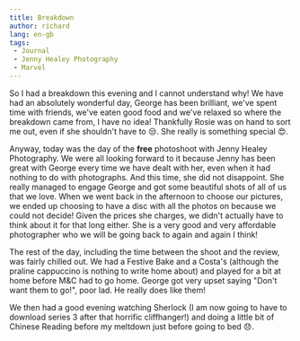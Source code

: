 ```yaml
---
title: Breakdown
author: richard 
lang: en-gb
tags:
 - Journal
 - Jenny Healey Photography
 - Marvel
---
```


So I had a breakdown this evening and I cannot understand why! We have had an absolutely wonderful
day, George has been brilliant, we've spent time with friends, we've eaten good food and we've
relaxed so where the breakdown came from, I have no idea! Thankfully Rosie was on hand to sort me
out, even if she shouldn't have to :unamused:. She really is something special :heart_eyes:.

Anyway, today was the day of the **free** photoshoot with Jenny Healey Photography. We were all
looking forward to it because Jenny has been great with George every time we have dealt with her,
even when it had nothing to do with photographs. And this time, she did not disappoint. She really
managed to engage George and got some beautiful shots of all of us that we love. When we went back
in the afternoon to choose our pictures, we ended up choosing to have a disc with all the photos on
because we could not decide! Given the prices she charges, we didn't actually have to think about it
for that long either. She is a very good and very affordable photographer who we will be going back
to again and again I think!

The rest of the day, including the time between the shoot and the review, was fairly chilled out. We
had a Festive Bake and a Costa's (although the praline cappuccino is nothing to write home about)
and played for a bit at home before M&C had to go home. George got very upset saying "Don't want
them to go!", poor lad. He really does like them!

We then had a good evening watching Sherlock (I am now going to have to download series 3 after that
horrific cliffhanger!) and doing a little bit of Chinese Reading before my meltdown just before
going to bed :disappointed:.